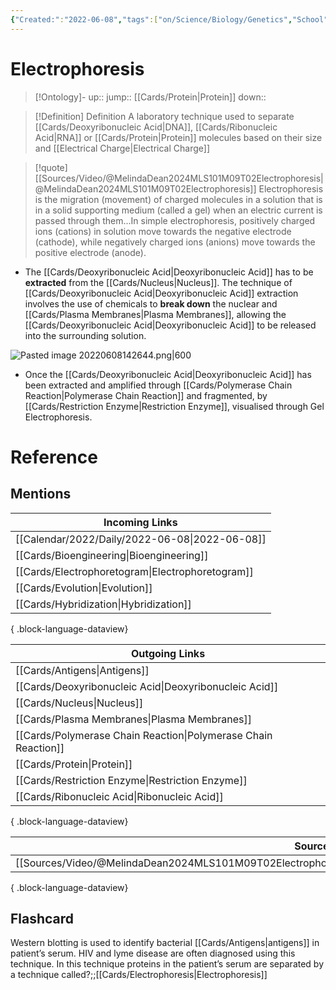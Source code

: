 ```yaml
---
{"Created:":"2022-06-08","tags":["on/Science/Biology/Genetics","School","Uni/LFS261","flashcards/LFS261","Uni/MLS101"],"date created":"2022-06-08 Wed","edited":"2023-04-06 Thu","dg-publish":true,"permalink":"/cards/electrophoresis/","dgPassFrontmatter":true}
---
```


# Electrophoresis

> [!Ontology]-
> up:: 
> jump:: [[Cards/Protein\|Protein]]
> down:: 

> [!Definition] Definition
> A laboratory technique used to separate [[Cards/Deoxyribonucleic Acid\|DNA]], [[Cards/Ribonucleic Acid\|RNA]] or [[Cards/Protein\|Protein]] molecules based on their size and [[Electrical Charge\|Electrical Charge]]

> [!quote] [[Sources/Video/@MelindaDean2024MLS101M09T02Electrophoresis\|@MelindaDean2024MLS101M09T02Electrophoresis]]
> Electrophoresis is the migration (movement) of charged molecules in a solution that is in a solid supporting medium (called a gel) when an electric current is passed through them...In simple electrophoresis, positively charged ions (cations) in solution move towards the negative electrode (cathode), while negatively charged ions (anions) move towards the positive electrode (anode).

- The [[Cards/Deoxyribonucleic Acid\|Deoxyribonucleic Acid]] has to be **extracted** from the [[Cards/Nucleus\|Nucleus]]. The technique of [[Cards/Deoxyribonucleic Acid\|Deoxyribonucleic Acid]] extraction involves the use of chemicals to **break down** the nuclear and [[Cards/Plasma Membranes\|Plasma Membranes]], allowing the [[Cards/Deoxyribonucleic Acid\|Deoxyribonucleic Acid]] to be released into the surrounding solution.

![Pasted image 20220608142644.png|600](/img/user/Extras/Images/Pasted%20image%2020220608142644.png)

- Once the [[Cards/Deoxyribonucleic Acid\|Deoxyribonucleic Acid]] has been extracted and amplified through [[Cards/Polymerase Chain Reaction\|Polymerase Chain Reaction]] and fragmented, by [[Cards/Restriction Enzyme\|Restriction Enzyme]], visualised through Gel Electrophoresis.

# Reference

## Mentions

| Incoming Links                                      |
| --------------------------------------------------- |
| [[Calendar/2022/Daily/2022-06-08\|2022-06-08]]   |
| [[Cards/Bioengineering\|Bioengineering]]         |
| [[Cards/Electrophoretogram\|Electrophoretogram]] |
| [[Cards/Evolution\|Evolution]]                   |
| [[Cards/Hybridization\|Hybridization]]           |

{ .block-language-dataview}

| Outgoing Links                                                    |
| ----------------------------------------------------------------- |
| [[Cards/Antigens\|Antigens]]                                   |
| [[Cards/Deoxyribonucleic Acid\|Deoxyribonucleic Acid]]         |
| [[Cards/Nucleus\|Nucleus]]                                     |
| [[Cards/Plasma Membranes\|Plasma Membranes]]                   |
| [[Cards/Polymerase Chain Reaction\|Polymerase Chain Reaction]] |
| [[Cards/Protein\|Protein]]                                     |
| [[Cards/Restriction Enzyme\|Restriction Enzyme]]               |
| [[Cards/Ribonucleic Acid\|Ribonucleic Acid]]                   |

{ .block-language-dataview}

| Sources                                                                                                       |
| ------------------------------------------------------------------------------------------------------------- |
| [[Sources/Video/@MelindaDean2024MLS101M09T02Electrophoresis\|@MelindaDean2024MLS101M09T02Electrophoresis]] |

{ .block-language-dataview}

## Flashcard

Western blotting is used to identify bacterial [[Cards/Antigens\|antigens]] in patient’s serum. HIV and lyme disease are often diagnosed using this technique. In this technique proteins in the patient’s serum are separated by a technique called?;;[[Cards/Electrophoresis\|Electrophoresis]]
<!--SR:!2024-05-25,10,270-->